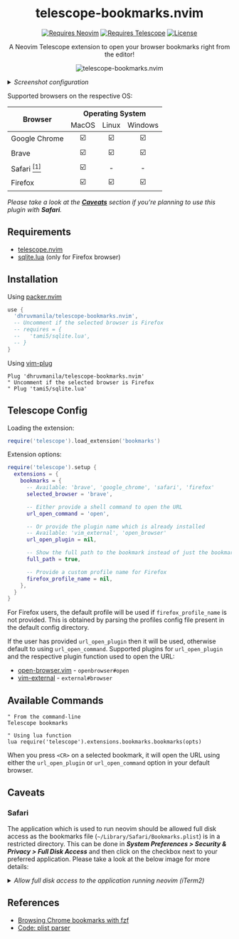 <div align="center">

# telescope-bookmarks.nvim

<a href="https://github.com/neovim/neovim"> ![Requires Neovim](https://img.shields.io/badge/requires-neovim%200.6%2B-green?style=flat-square&logo=neovim)</a>
<a href="https://github.com/nvim-telescope/telescope.nvim"> ![Requires Telescope](https://img.shields.io/badge/requires-telescope.nvim-lightgrey?style=flat-square&logo=telescope)</a>
<a href="/LICENSE"> ![License](https://img.shields.io/badge/license-MIT-brightgreen?style=flat-square)</a>

A Neovim Telescope extension to open your browser bookmarks right from the editor!

![telescope-bookmarks.nvim](https://user-images.githubusercontent.com/67177269/115862442-c89d7280-a451-11eb-94c5-501095f88ed7.png)

</div>

<details>
<summary><em>Screenshot configuration</em></summary>

```lua
require('telescope').extensions.bookmarks.bookmarks(
  require('telescope.themes').get_dropdown {
    layout_config = {
      width = 0.8,
      height = 0.8,
    },
    previewer = false,
  }
)
```

</details>


Supported browsers on the respective OS:

<table>
  <thead>
    <tr>
       <th rowspan=2>Browser</th>
       <th colspan=3>Operating System</th>
    </tr>
    <tr>
      <td align=center>MacOS</td>
      <td align=center>Linux</td>
      <td align=center>Windows</td>
    </tr>
  </thead>
  <tbody>
    <tr>
      <td>Google Chrome</td>
      <td align=center>☑️</td>
      <td align=center>☑️</td>
      <td align=center>☑️</td>
    </tr>
    <tr>
      <td>Brave</td>
      <td align=center>☑️</td>
      <td align=center>☑️</td>
      <td align=center>☑️</td>
    </tr>
    <tr>
      <td>Safari <a href="#safari"><sup>[1]</sup></a></td>
      <td align=center>☑️</td>
      <td align=center>-</td>
      <td align=center>-</td>
    </tr>
    <tr>
      <td>Firefox</td>
      <td align=center>☑️</td>
      <td align=center>☑️</td>
      <td align=center>☑️</td>
    </tr>
  </tbody>
</table>

_Please take a look at the [**Caveats**](#caveats) section if you're planning to use this plugin with **Safari**._

## Requirements

* [telescope.nvim](https://github.com/nvim-telescope/telescope.nvim)
* [sqlite.lua](https://github.com/tami5/sqlite.lua) (only for Firefox browser)

## Installation

Using [packer.nvim](https://github.com/wbthomason/packer.nvim)

```lua
use {
  'dhruvmanila/telescope-bookmarks.nvim',
  -- Uncomment if the selected browser is Firefox
  -- requires = {
  --   'tami5/sqlite.lua',
  -- }
}
```

Using [vim-plug](https://github.com/junegunn/vim-plug)

```vim
Plug 'dhruvmanila/telescope-bookmarks.nvim'
" Uncomment if the selected browser is Firefox
" Plug 'tami5/sqlite.lua'
```

## Telescope Config

Loading the extension:

```lua
require('telescope').load_extension('bookmarks')
```

Extension options:

```lua
require('telescope').setup {
  extensions = {
    bookmarks = {
      -- Available: 'brave', 'google_chrome', 'safari', 'firefox'
      selected_browser = 'brave',

      -- Either provide a shell command to open the URL
      url_open_command = 'open',

      -- Or provide the plugin name which is already installed
      -- Available: 'vim_external', 'open_browser'
      url_open_plugin = nil,

      -- Show the full path to the bookmark instead of just the bookmark name
      full_path = true,

      -- Provide a custom profile name for Firefox
      firefox_profile_name = nil,
    },
  }
}
```

For Firefox users, the default profile will be used if `firefox_profile_name` is not provided. This is obtained by parsing the profiles config file present in the default config directory.

If the user has provided `url_open_plugin` then it will be used, otherwise default to using `url_open_command`. Supported plugins for `url_open_plugin` and the respective plugin function used to open the URL:

* [open-browser.vim](https://github.com/tyru/open-browser.vim) - `openbrowser#open`
* [vim-external](https://github.com/itchyny/vim-external) - `external#browser`

## Available Commands

```vim
" From the command-line
Telescope bookmarks

" Using lua function
lua require('telescope').extensions.bookmarks.bookmarks(opts)
```

When you press `<CR>` on a selected bookmark, it will open the URL using either the `url_open_plugin` or `url_open_command` option in your default browser.

## Caveats

### Safari

The application which is used to run neovim should be allowed full disk access as the bookmarks file (`~/Library/Safari/Bookmarks.plist`) is in a restricted directory. This can be done in ***System Preferences > Security & Privacy > Full Disk Access*** and then click on the checkbox next to your preferred application. Please take a look at the below image for more details:

<details>
  <summary><i>Allow full disk access to the application running neovim (iTerm2)</i></summary>

<img width="668" alt="Full disk access settings" src="https://user-images.githubusercontent.com/67177269/115988185-16db7e80-a5d6-11eb-9667-f37bb288bfa8.png">

</details>

## References

* [Browsing Chrome bookmarks with fzf](https://junegunn.kr/2015/04/browsing-chrome-bookmarks-with-fzf/)
* [Code: plist parser](https://codea.io/talk/discussion/1269/code-plist-parser)
